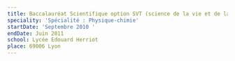```yaml
---
title: Baccalauréat Scientifique option SVT (science de la vie et de la terre)
speciality: 'Spécialité : Physique-chimie'
startDate: 'Septembre 2010 '
endDate: Juin 2011
school: Lycée Edouard Herriot
place: 69006 Lyon
---
```


